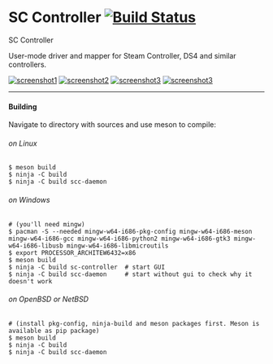 # SC Controller [![Build Status](https://www.travis-ci.com/b23prodtm/sc-controller.svg?branch=travisobs)](https://www.travis-ci.com/b23prodtm/sc-controller)
SC Controller

User-mode driver and mapper for Steam Controller, DS4 and similar controllers.

[![screenshot1](docs/screenshot1-tn.png?raw=true)](docs/screenshot1.png?raw=true)
[![screenshot2](docs/screenshot2-tn.png?raw=true)](docs/screenshot2.png?raw=true)
[![screenshot3](docs/screenshot3-tn.png?raw=true)](docs/screenshot3.png?raw=true)
[![screenshot3](docs/screenshot4-tn.png?raw=true)](docs/screenshot4.png?raw=true)

-----------

#### Building

Navigate to directory with sources and use meson to compile:

###### on Linux
```
$ meson build
$ ninja -C build
$ ninja -C build scc-daemon
```

###### on Windows
```
# (you'll need mingw)
$ pacman -S --needed mingw-w64-i686-pkg-config mingw-w64-i686-meson mingw-w64-i686-gcc mingw-w64-i686-python2 mingw-w64-i686-gtk3 mingw-w64-i686-libusb mingw-w64-i686-libmicroutils
$ export PROCESSOR_ARCHITEW6432=x86
$ meson build
$ ninja -C build sc-controller  # start GUI
$ ninja -C build scc-daemon     # start without gui to check why it doesn't work
```

###### on OpenBSD or NetBSD
```
# (install pkg-config, ninja-build and meson packages first. Meson is available as pip package)
$ meson build
$ ninja -C build
$ ninja -C build scc-daemon
```
